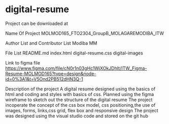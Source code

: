 # digital-resume
Project can be downloaded at 

Name Of Project
MOLMOD165_FTO2304_GroupB_MOLAGAREMODIBA_ITW

Author List and Contributor List
Modiba MM

File List
README.md
index.html
digital-resume.css
digital-images

Link to figma file
https://www.figma.com/file/cN0r1n03gHc1WjXOkJDhIt/ITW_Figma-Resume-MOLMOD165?type=design&node-id=0%3A1&t=V5Ond2PB512dHN3Q-1

Description of the project
A digital resume designed using the basics of html and coding and styles with basics of css. 
Planned using the figma wireframe to sketch out the structure of the digital resume
The project incoperate the concept of the  css box model, css positioning,the use of images, forms, links,css grid, flex box and responsive design
The project was designed using the visual studio code and  stored on the git hub
